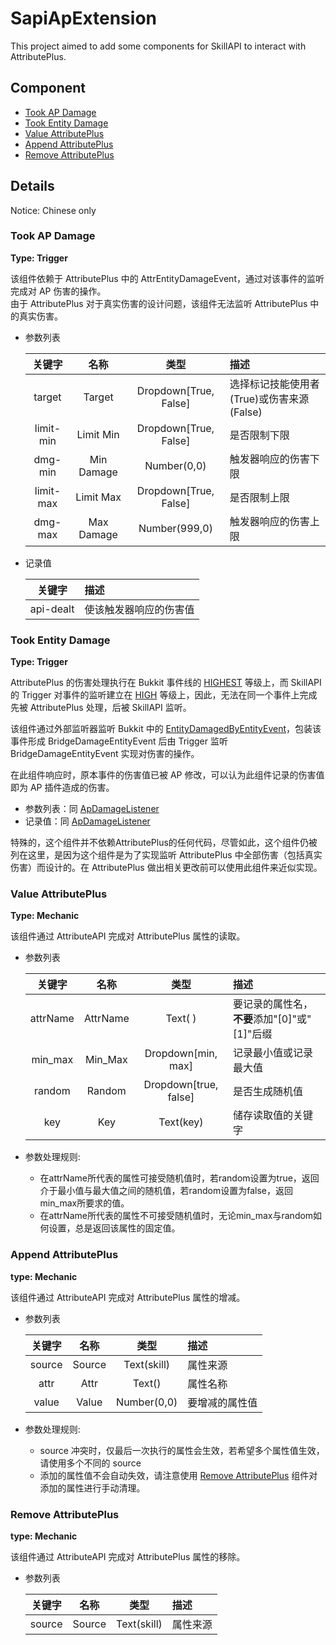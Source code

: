 # SapiApExtension

This project aimed to add some components for SkillAPI to interact with AttributePlus.
 
## Component
 * [Took AP Damage](#took-ap-damage)
 * [Took Entity Damage](#took-entity-damage)
 * [Value AttributePlus](#value-attributeplus)
 * [Append AttributePlus](#append-attributeplus)
 * [Remove AttributePlus](#remove-attributeplus)

## Details
Notice: Chinese only

### Took AP Damage
**Type: Trigger**

该组件依赖于 AttributePlus 中的 AttrEntityDamageEvent，通过对该事件的监听完成对 AP 伤害的操作。  
由于 AttributePlus 对于真实伤害的设计问题，该组件无法监听 AttributePlus 中的真实伤害。

* 参数列表
  
  |关键字|名称|类型|描述|
  |:---:|:---:|:---:|:---|
  |target|Target|Dropdown\[True, False\]|选择标记技能使用者(True)或伤害来源(False)|
  |limit-min|Limit Min|Dropdown\[True, False]|是否限制下限|
  |dmg-min|Min Damage|Number(0,0)|触发器响应的伤害下限|
  |limit-max|Limit Max|Dropdown\[True, False]|是否限制上限|
  |dmg-max|Max Damage|Number(999,0)|触发器响应的伤害上限|
* 记录值
  
  |关键字|描述|
  |:---:|:---|
  |api-dealt|使该触发器响应的伤害值|

### Took Entity Damage
**Type: Trigger**

AttributePlus 的伤害处理执行在 Bukkit 事件线的 [HIGHEST][1] 等级上，而 SkillAPI 的 Trigger 对事件的监听建立在 [HIGH][2] 等级上，因此，无法在同一个事件上完成先被 AttributePlus 处理，后被 SkillAPI 监听。

该组件通过外部监听器监听 Bukkit 中的 [EntityDamagedByEntityEvent][3]，包装该事件形成 BridgeDamageEntityEvent 后由 Trigger 监听 BridgeDamageEntityEvent 实现对伤害的操作。  

在此组件响应时，原本事件的伤害值已被 AP 修改，可以认为此组件记录的伤害值即为 AP 插件造成的伤害。

* 参数列表：同 [ApDamageListener](#took-ap-damage)
* 记录值：同 [ApDamageListener](#took-ap-damage)

特殊的，这个组件并不依赖AttributePlus的任何代码，尽管如此，这个组件仍被列在这里，是因为这个组件是为了实现监听 AttributePlus 中全部伤害（包括真实伤害）而设计的。在 AttributePlus 做出相关更改前可以使用此组件来近似实现。

### Value AttributePlus
**Type: Mechanic**

该组件通过 AttributeAPI 完成对 AttributePlus 属性的读取。  
* 参数列表
  
  |关键字|名称|类型|描述|
  |:---:|:---:|:---:|:---|
  |attrName|AttrName|Text( )|要记录的属性名，**不要**添加"\[0\]"或"\[1\]"后缀|
  |min_max|Min_Max|Dropdown\[min, max\]|记录最小值或记录最大值|
  |random|Random|Dropdown\[true, false\]|是否生成随机值|
  |key|Key|Text(key)|储存读取值的关键字|
* 参数处理规则:
  * 在attrName所代表的属性可接受随机值时，若random设置为true，返回介于最小值与最大值之间的随机值，若random设置为false，返回min_max所要求的值。
  * 在attrName所代表的属性不可接受随机值时，无论min_max与random如何设置，总是返回该属性的固定值。

### Append AttributePlus
**type: Mechanic**

该组件通过 AttributeAPI 完成对 AttributePlus 属性的增减。
* 参数列表

  |关键字|名称|类型|描述|
  |:---:|:---:|:---:|:---|
  |source|Source|Text(skill)|属性来源|
  |attr|Attr|Text()|属性名称|
  |value|Value|Number(0,0)|要增减的属性值|
* 参数处理规则:
  * source 冲突时，仅最后一次执行的属性会生效，若希望多个属性值生效，请使用多个不同的 source
  * 添加的属性值不会自动失效，请注意使用 [Remove AttributePlus](#remove-attributeplus) 组件对添加的属性进行手动清理。
  
### Remove AttributePlus
**type: Mechanic**

该组件通过 AttributeAPI 完成对 AttributePlus 属性的移除。
* 参数列表
  
  |关键字|名称|类型|描述|
  |:---:|:---:|:---:|:---|
  |source|Source|Text(skill)|属性来源|


[1]: https://hub.spigotmc.org/javadocs/spigot/org/bukkit/event/EventPriority.html#HIGHEST
[2]: https://hub.spigotmc.org/javadocs/spigot/org/bukkit/event/EventPriority.html#HIGH
[3]: https://hub.spigotmc.org/nexus/service/local/repositories/snapshots/archive/org/bukkit/bukkit/1.12.2-R0.1-SNAPSHOT/bukkit-1.12.2-R0.1-20180712.012114-155-javadoc.jar/!/org/bukkit/event/entity/EntityDamageByEntityEvent.html